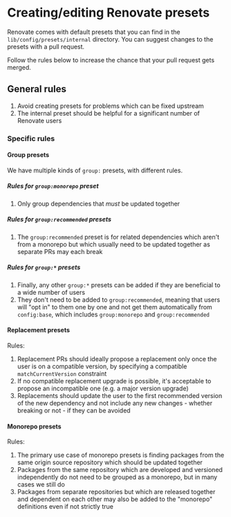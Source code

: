 # Creating/editing Renovate presets

Renovate comes with default presets that you can find in the `lib/config/presets/internal` directory.
You can suggest changes to the presets with a pull request.

Follow the rules below to increase the chance that your pull request gets merged.

## General rules

1. Avoid creating presets for problems which can be fixed upstream
1. The internal preset should be helpful for a significant number of Renovate users

### Specific rules

#### Group presets

We have multiple kinds of `group:` presets, with different rules.

##### Rules for `group:monorepo` preset

1. Only group dependencies that _must_ be updated together

##### Rules for `group:recommended` presets

1. The `group:recommended` preset is for related dependencies which aren't from a monorepo but which usually need to be updated together as separate PRs may each break

##### Rules for `group:*` presets

1. Finally, any other `group:*` presets can be added if they are beneficial to a wide number of users
1. They don't need to be added to `group:recommended`, meaning that users will "opt in" to them one by one and not get them automatically from `config:base`, which includes `group:monorepo` and `group:recommended`

#### Replacement presets

Rules:

1. Replacement PRs should ideally propose a replacement only once the user is on a compatible version, by specifying a compatible `matchCurrentVersion` constraint
1. If no compatible replacement upgrade is possible, it's acceptable to propose an incompatible one (e.g. a major version upgrade)
1. Replacements should update the user to the first recommended version of the new dependency and not include any new changes - whether breaking or not - if they can be avoided

#### Monorepo presets

Rules:

1. The primary use case of monorepo presets is finding packages from the same origin source repository which should be updated together
1. Packages from the same repository which are developed and versioned independently do not need to be grouped as a monorepo, but in many cases we still do
1. Packages from separate repositories but which are released together and dependent on each other may also be added to the "monorepo" definitions even if not strictly true

